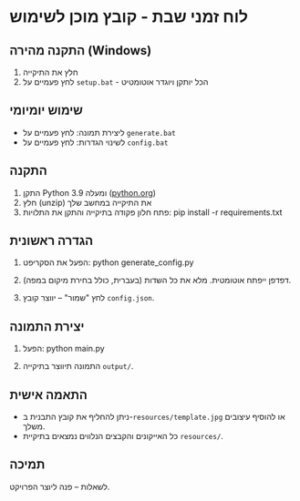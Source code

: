 # לוח זמני שבת - קובץ מוכן לשימוש

## התקנה מהירה (Windows)

1. חלץ את התיקייה
2. לחץ פעמיים על `setup.bat` - הכל יותקן ויוגדר אוטומטיט

## שימוש יומיומי

- ליצירת תמונה: לחץ פעמיים על `generate.bat`
- לשינוי הגדרות: לחץ פעמיים על `config.bat`


## התקנה

1. התקן Python 3.9 ומעלה ([python.org](https://www.python.org/downloads/))
2. חלץ (unzip) את התיקייה במחשב שלך
3. פתח חלון פקודה בתיקייה והתקן את התלויות:
pip install -r requirements.txt


## הגדרה ראשונית

1. הפעל את הסקריפט:
python generate_config.py

2. דפדפן ייפתח אוטומטית. מלא את כל השדות (בעברית, כולל בחירת מיקום במפה).
3. לחץ "שמור" – יווצר קובץ `config.json`.

## יצירת התמונה

1. הפעל:
python main.py

2. התמונה תיווצר בתיקייה `output/`.

## התאמה אישית

- ניתן להחליף את קובץ התבנית ב-`resources/template.jpg` או להוסיף עיצובים משלך.
- כל האייקונים והקבצים הנלווים נמצאים בתיקיית `resources/`.

## תמיכה

לשאלות – פנה ליוצר הפרויקט.